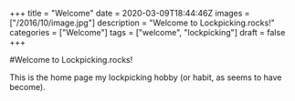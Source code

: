+++
title = "Welcome"
date = 2020-03-09T18:44:46Z
images = ["/2016/10/image.jpg"]
description = "Welcome to Lockpicking.rocks!"
categories = ["Welcome"]
tags = ["welcome", "lockpicking"]
draft = false
+++

#Welcome to Lockpicking.rocks!

This is the home page my lockpicking hobby (or habit, as seems to have become).

